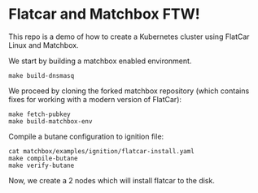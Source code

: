Flatcar and Matchbox FTW!
=========================

This repo is a demo of how to create a Kubernetes cluster using FlatCar Linux and Matchbox.

We start by building a matchbox enabled environment.

```
make build-dnsmasq
```

We proceed by cloning the forked matchbox repository (which contains fixes
for working with a modern version of FlatCar):

```
make fetch-pubkey
make build-matchbox-env
```

Compile a butane configuration to ignition file:

```
cat matchbox/examples/ignition/flatcar-install.yaml
make compile-butane
make verify-butane
```

Now, we create a 2 nodes which will install flatcar to the disk.

